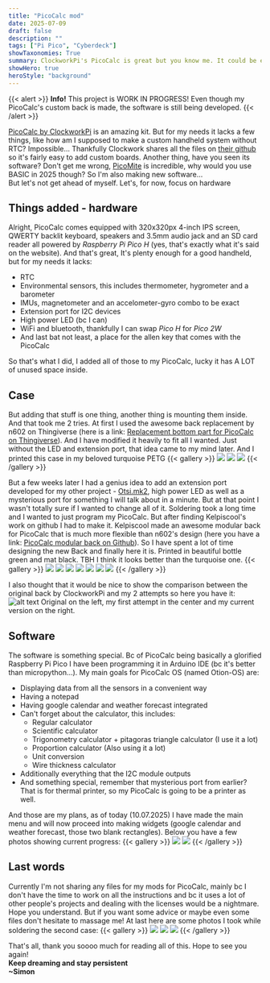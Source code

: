 ```yaml
---
title: "PicoCalc mod"
date: 2025-07-09
draft: false
description: ""
tags: ["Pi Pico", "Cyberdeck"]
showTaxonomies: True
summary: ClockworkPi's PicoCalc is great but you know me. It could be even better with just a few hardware upgrades and entirely new software... Enjoy!
showHero: true
heroStyle: "background"
---
```

{{< alert >}}
**Info!** This project is WORK IN PROGRESS! Even though my PicoCalc's custom back is made, the software is still being developed.
{{< /alert >}}

[PicoCalc by ClockworkPi](https://www.clockworkpi.com/picocalc) is an amazing kit. But for my needs it lacks a few things, like how am I supposed to make a custom handheld system without RTC? Impossible... Thankfully Clockwork shares all the files on [their github](https://github.com/clockworkpi/PicoCalc) so it's fairly easy to add custom boards. Another thing, have you seen its software? Don't get me wrong, [PicoMite](https://geoffg.net/picomite.html) is incredible, why would you use BASIC in 2025 though? So I'm also making new software...    
But let's not get ahead of myself. Let's, for now, focus on hardware


## Things added - hardware
Alright, PicoCalc comes equipped with 320x320px 4-inch IPS screen, QWERTY backlit keyboard, speakers and 3.5mm audio jack and an SD card reader all powered by *Raspberry Pi Pico H* (yes, that's exactly what it's said on the website). And that's great, It's plenty enough for a good handheld, but for my needs it lacks:
- RTC
- Environmental sensors, this includes thermometer, hygrometer and a barometer
- IMUs, magnetometer and an accelometer-gyro combo to be exact
- Extension port for I2C devices
- High power LED (bc I can)
- WiFi and bluetooth, thankfully I can swap *Pico H* for *Pico 2W*
- And last bat not least, a place for the allen key that comes with the PicoCalc

So that's what I did, I added all of those to my PicoCalc, lucky it has A LOT of unused space inside.


## Case
But adding that stuff is one thing, another thing is mounting them inside. And that took me 2 tries. At first I used the awesome back replacement by n602 on Thingiverse (here is a link: [Replacement bottom part for PicoCalc on Thingiverse](https://www.thingiverse.com/thing:6998636)). And I have modified it heavily to fit all I wanted. Just without the LED and extension port, that idea came to my mind later. And I printed this case in my beloved turquoise PETG
{{< gallery >}}
  <img src="galleryBack1/allClosedAndSoldered.jpg" class="grid-w33" />
  <img src="galleryBack1/allenKey.jpg" class="grid-w33" />
  <img src="galleryBack1/picoPanelOpened.jpg" class="grid-w33" />
{{< /gallery >}}

But a few weeks later I had a genius idea to add an extension port developed for my other project - [Otsi.mk2](/projects/otsi_mk2), high power LED as well as a mysterious port for something I will talk about in a minute. But at that point I wasn't totally sure if I wanted to change all of it. Soldering took a long time and I wanted to just program my PicoCalc. But after finding Kelpiscool's work on github I had to make it. Kelpiscool made an awesome modular back for PicoCalc that is much more flexible than n602's design (here you have a link: [PicoCalc modular back on Github](https://github.com/Kelpiscool/PicoCalc-modular-back)). So I have spent a lot of time designing the new Back and finally here it is. Printed in beautiful bottle green and mat black. TBH I think it looks better than the turquoise one.
{{< gallery >}}
  <img src="galleryBack2/frontPreaty.jpg" class="grid-w33" />
  <img src="galleryBack2/frontAngleON.jpg" class="grid-w33" />
  <img src="galleryBack2/frontAngle.jpg" class="grid-w33" />
  <img src="galleryBack2/back.jpg" class="grid-w33" />
  <img src="galleryBack2/backAngle.jpg" class="grid-w33" />
  <img src="galleryBack2/backOpen.jpg" class="grid-w33" />
  <img src="galleryBack2/backOpenAngle.jpg" class="grid-w33" />
{{< /gallery >}}

I also thought that it would be nice to show the comparison between the original back by ClockworkPi and my 2 attempts so here you have it:
![alt text](allThree.jpg)
Original on the left, my first attempt in the center and my current version on the right.


## Software
The software is something special. Bc of PicoCalc being basically a glorified Raspberry Pi Pico I have been programming it in Arduino IDE (bc it's better than micropython...). My main goals for PicoCalc OS (named Otion-OS) are:
- Displaying data from all the sensors in a convenient way
- Having a notepad
- Having google calendar and weather forecast integrated
- Can't forget about the calculator, this includes:
    - Regular calculator
    - Scientific calculator
    - Trigonometry calculator + pitagoras triangle calculator (I use it a lot)
    - Proportion calculator (Also using it a lot)
    - Unit conversion
    - Wire thickness calculator
- Additionally everything that the I2C module outputs
- And something special, remember that mysterious port from earlier? That is for thermal printer, so my PicoCalc is going to be a printer as well.    

And those are my plans, as of today (10.07.2025) I have made the main menu and will now proceed into making widgets (google calendar and weather forecast, those two blank rectangles). Below you have a few photos showing current progress:
{{< gallery >}}
  <img src="gallerySoftware/login.jpg" class="grid-w50" />
  <img src="gallerySoftware/mainMenu.jpg" class="grid-w50" />
{{< /gallery >}}


## Last words
Currently I'm not sharing any files for my mods for PicoCalc, mainly bc I don't have the time to work on all the instructions and bc it uses a lot of other people's projects and dealing with the licenses would be a nightmare. Hope you understand. But if you want some advice or maybe even some files don't hesitate to massage me! At last here are some photos I took while soldering the second case:
{{< gallery >}}
  <img src="galleryOther/pic1.jpg" class="grid-w33" />
  <img src="galleryOther/pic2.jpg" class="grid-w33" />
  <img src="galleryOther/pic3.jpg" class="grid-w33" />
{{< /gallery >}}

That's all, thank you soooo much for reading all of this. Hope to see you again!    
**Keep dreaming and stay persistent**    
**~Simon**





